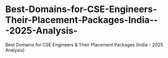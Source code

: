 # Best-Domains-for-CSE-Engineers-Their-Placement-Packages-India---2025-Analysis-
Best Domains for CSE Engineers &amp; Their Placement Packages (India - 2025 Analysis)

